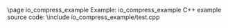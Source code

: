 \page io_compress_example Example: io_compress_example
C++ example source code:
\include io_compress_example/test.cpp
